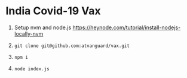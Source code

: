 # India Covid-19 Vax

1. Setup nvm and node.js
https://heynode.com/tutorial/install-nodejs-locally-nvm

2. `git clone git@github.com:atvanguard/vax.git`

3. `npm i`

4. `node index.js`
